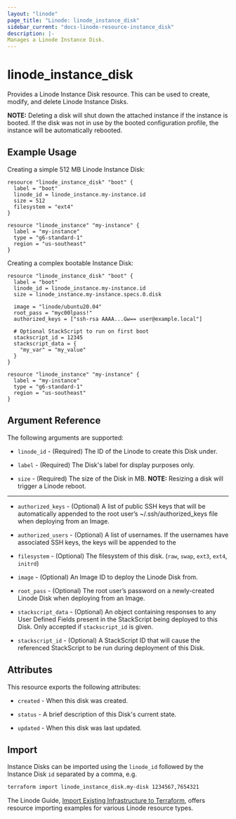 ```yaml
---
layout: "linode"
page_title: "Linode: linode_instance_disk"
sidebar_current: "docs-linode-resource-instance_disk"
description: |-
Manages a Linode Instance Disk.
---
```


# linode\_instance\_disk

Provides a Linode Instance Disk resource. This can be used to create, modify, and delete Linode Instance Disks.

**NOTE:** Deleting a disk will shut down the attached instance if the instance is booted. If the disk was not in use by the booted configuration profile, the instance will be automatically rebooted.

## Example Usage

Creating a simple 512 MB Linode Instance Disk:

```hcl
resource "linode_instance_disk" "boot" {
  label = "boot"
  linode_id = linode_instance.my-instance.id
  size = 512
  filesystem = "ext4"
}

resource "linode_instance" "my-instance" {
  label = "my-instance"
  type = "g6-standard-1"
  region = "us-southeast"
}
```

Creating a complex bootable Instance Disk:

```hcl
resource "linode_instance_disk" "boot" {
  label = "boot"
  linode_id = linode_instance.my-instance.id
  size = linode_instance.my-instance.specs.0.disk

  image = "linode/ubuntu20.04"
  root_pass = "myc00lpass!"
  authorized_keys = ["ssh-rsa AAAA...Gw== user@example.local"]
  
  # Optional StackScript to run on first boot
  stackscript_id = 12345
  stackscript_data = {
    "my_var" = "my_value"
  }
}

resource "linode_instance" "my-instance" {
  label = "my-instance"
  type = "g6-standard-1"
  region = "us-southeast"
}
```

## Argument Reference

The following arguments are supported:

* `linode_id` - (Required) The ID of the Linode to create this Disk under.

* `label` - (Required) The Disk's label for display purposes only.

* `size` - (Required) The size of the Disk in MB. **NOTE:** Resizing a disk will trigger a Linode reboot.

- - -

* `authorized_keys` - (Optional) A list of public SSH keys that will be automatically appended to the root user’s ~/.ssh/authorized_keys file when deploying from an Image.

* `authorized_users` - (Optional) A list of usernames. If the usernames have associated SSH keys, the keys will be appended to the

* `filesystem` - (Optional) The filesystem of this disk. (`raw`, `swap`, `ext3`, `ext4`, `initrd`)

* `image` - (Optional) An Image ID to deploy the Linode Disk from.

* `root_pass` - (Optional) The root user’s password on a newly-created Linode Disk when deploying from an Image.

* `stackscript_data` - (Optional) An object containing responses to any User Defined Fields present in the StackScript being deployed to this Disk. Only accepted if `stackscript_id` is given.

* `stackscript_id` - (Optional) A StackScript ID that will cause the referenced StackScript to be run during deployment of this Disk.

## Attributes

This resource exports the following attributes:

* `created` - When this disk was created.

* `status` - A brief description of this Disk's current state.

* `updated` - When this disk was last updated.

## Import

Instance Disks can be imported using the `linode_id` followed by the Instance Disk `id` separated by a comma, e.g.

```sh
terraform import linode_instance_disk.my-disk 1234567,7654321
```

The Linode Guide, [Import Existing Infrastructure to Terraform](https://www.linode.com/docs/applications/configuration-management/import-existing-infrastructure-to-terraform/), offers resource importing examples for various Linode resource types.
